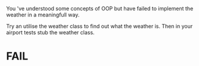 You 've understood some concepts of OOP but have failed to implement the weather in a meaningfull way.

Try an utilise the weather class to find out what the weather is. Then in your airport tests stub the weather class.

# FAIL
